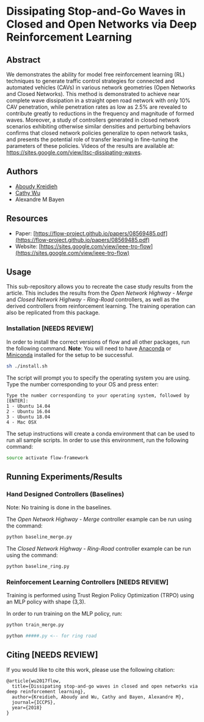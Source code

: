 # Dissipating Stop-and-Go Waves in Closed and Open Networks via Deep Reinforcement Learning

## Abstract
We demonstrates the ability for model free reinforcement learning (RL) techniques to generate traffic
control strategies for connected and automated vehicles (CAVs)
in various network geometries (Open Networks and Closed Networks). This method is demonstrated to
achieve near complete wave dissipation in a straight open road
network with only 10% CAV penetration, while penetration
rates as low as 2.5% are revealed to contribute greatly to
reductions in the frequency and magnitude of formed waves.
Moreover, a study of controllers generated in closed network
scenarios exhibiting otherwise similar densities and perturbing
behaviors confirms that closed network policies generalize to
open network tasks, and presents the potential role of transfer
learning in fine-tuning the parameters of these policies. Videos
of the results are available at: https://sites.google.com/view/itsc-dissipating-waves.

## Authors
* [Aboudy Kreidieh](https://github.com/AboudyKreidieh)
* [Cathy Wu](https://github.com/cathywu)
* Alexandre M Bayen

## Resources

* Paper: [https://flow-project.github.io/papers/08569485.pdf](https://flow-project.github.io/papers/08569485.pdf)
* Website: [https://sites.google.com/view/ieee-tro-flow](https://sites.google.com/view/ieee-tro-flow)

## Usage

This sub-repository allows you to recreate the case study results from the 
article. This includes the results from the *Open Network Highway - Merge* and 
*Closed Network Highway - Ring-Road* controllers, as well as the derived controllers from 
reinforcement learning. The training operation can also be replicated from this
package.

### Installation [NEEDS REVIEW]

In order to install the correct versions of flow and all other packages, run 
the following command. **Note**: You will need to have 
[Anaconda](https://www.anaconda.com/distribution/) or 
[Miniconda](https://conda.io/en/latest/miniconda.html) installed for the setup 
to be successful.

```bash
sh ./install.sh
```

The script will prompt you to specify the operating system you are using. Type 
the number corresponding to your OS and press enter:

```
Type the number corresponding to your operating system, followed by [ENTER]:
1 - Ubuntu 14.04
2 - Ubuntu 16.04
3 - Ubuntu 18.04
4 - Mac OSX
```

The setup instructions will create a conda environment that can be used to run 
all sample scripts. In order to use this environment, run the following command:

```bash
source activate flow-framework
```
## Running Experiments/Results

### Hand Designed Controllers (Baselines)
Note: No training is done in the baselines.

The *Open Network Highway - Merge* controller example can be run using the command:

```bash
python baseline_merge.py
```

The *Closed Network Highway - Ring-Road* controller example can be run using the command:

```bash
python baseline_ring.py
```

### Reinforcement Learning Controllers [NEEDS REVIEW]

Training is performed using Trust Region Policy Optimization (TRPO) using an 
MLP policy with shape (3,3). 

In order to run training on the MLP policy, run:

```bash
python train_merge.py
```

```bash
python #####.py <-- for ring road
```

## Citing [NEEDS REVIEW]

If you would like to cite this work, please use the following citation:

```
@article{wu2017flow,
  title={Dissipating stop-and-go waves in closed and open networks via deep reinforcement learning},
  author={Kreidieh, Aboudy and Wu, Cathy and Bayen, Alexandre M},
  journal={ICCPS},
  year={2018}
}
```
